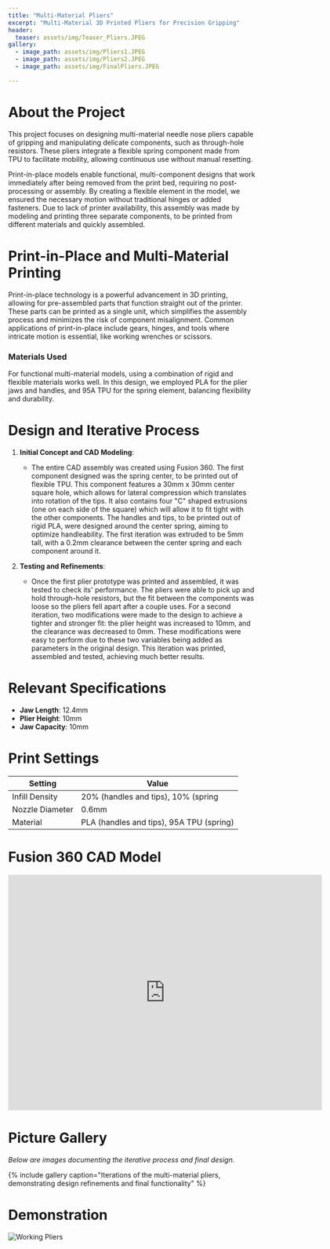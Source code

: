 ```yaml
---
title: "Multi-Material Pliers"
excerpt: "Multi-Material 3D Printed Pliers for Precision Gripping"
header:
  teaser: assets/img/Teaser_Pliers.JPEG
gallery:
  - image_path: assets/img/Pliers1.JPEG
  - image_path: assets/img/Pliers2.JPEG
  - image_path: assets/img/FinalPliers.JPEG

---
```


# About the Project

This project focuses on designing multi-material needle nose pliers capable of gripping and manipulating delicate components, such as through-hole resistors. These pliers integrate a flexible spring component made from TPU to facilitate mobility, allowing continuous use without manual resetting.

Print-in-place models enable functional, multi-component designs that work immediately after being removed from the print bed, requiring no post-processing or assembly. By creating a flexible element in the model, we ensured the necessary motion without traditional hinges or added fasteners. Due to lack of printer availability, this assembly was made by modeling and printing three separate components, to be printed from different materials and quickly assembled.

# Print-in-Place and Multi-Material Printing

Print-in-place technology is a powerful advancement in 3D printing, allowing for pre-assembled parts that function straight out of the printer. These parts can be printed as a single unit, which simplifies the assembly process and minimizes the risk of component misalignment. Common applications of print-in-place include gears, hinges, and tools where intricate motion is essential, like working wrenches or scissors.

### Materials Used
For functional multi-material models, using a combination of rigid and flexible materials works well. In this design, we employed  PLA for the plier jaws and handles, and 95A TPU for the spring element, balancing flexibility and durability.

# Design and Iterative Process

1. **Initial Concept and CAD Modeling**: 
   - The entire CAD assembly was created using Fusion 360. The first component designed was the spring center, to be printed out of flexible TPU. This component features a 30mm x 30mm center square hole, which allows for lateral compression which translates into rotation of the tips. It also contains four "C" shaped extrusions (one on each side of the square) which will allow it to fit tight with the other components. The handles and tips, to be printed out of rigid PLA, were designed around the center spring, aiming to optimize handleability. The first iteration was extruded to be 5mm tall, with a 0.2mm clearance between the center spring and each component around it.

2. **Testing and Refinements**: 
   - Once the first plier prototype was printed and assembled, it was tested to check its' performance. The pliers were able to pick up and hold through-hole resistors, but the fit between the components was loose so the pliers fell apart after a couple uses. For a second iteration, two modifications were made to the design to achieve a tighter and stronger fit: the plier height was increased to 10mm, and the clearance was decreased to 0mm. These modifications were easy to perform due to these two variables being added as parameters in the original design. This iteration was printed, assembled and tested, achieving much better results.

# Relevant Specifications

- **Jaw Length**: 12.4mm
- **Plier Height**: 10mm
- **Jaw Capacity**: 10mm

# Print Settings

| Setting         | Value      |
| --------------- | ---------- |
| Infill Density  | 20% (handles and tips), 10% (spring |
| Nozzle Diameter  | 0.6mm |
| Material        | PLA (handles and tips), 95A TPU (spring) |

# Fusion 360 CAD Model

<iframe src="https://vanderbilt643.autodesk360.com/shares/public/SH286ddQT78850c0d8a44bb592effdf42de0?mode=embed" width="640" height="480" allowfullscreen="true" webkitallowfullscreen="true" mozallowfullscreen="true"  frameborder="0"></iframe>

# Picture Gallery
*Below are images documenting the iterative process and final design.*

{% include gallery caption="Iterations of the multi-material pliers, demonstrating design refinements and final functionality" %}

# Demonstration
![Working Pliers](/assets/img/WorkingPliers.gif)

